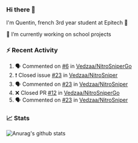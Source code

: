 ### Hi there 👋

I'm Quentin, french 3rd year student at Epitech :raised_hands: 

🔭 I’m currently working on school projects

### :zap: Recent Activity

<!--START_SECTION:activity-->
1. 🗣 Commented on [#6](https://github.com//Vedzaa/NitroSniperGo/issues/6) in [Vedzaa/NitroSniperGo](https://github.com//Vedzaa/NitroSniperGo)
2. ❗️ Closed issue [#23](https://github.com//Vedzaa/NitroSniper/issues/23) in [Vedzaa/NitroSniper](https://github.com//Vedzaa/NitroSniper)
3. 🗣 Commented on [#23](https://github.com//Vedzaa/NitroSniper/issues/23) in [Vedzaa/NitroSniper](https://github.com//Vedzaa/NitroSniper)
4. ❌ Closed PR [#12](https://github.com//Vedzaa/NitroSniperGo/pull/12) in [Vedzaa/NitroSniperGo](https://github.com//Vedzaa/NitroSniperGo)
5. 🗣 Commented on [#23](https://github.com//Vedzaa/NitroSniper/issues/23) in [Vedzaa/NitroSniper](https://github.com//Vedzaa/NitroSniper)
<!--END_SECTION:activity-->


### 📈 Stats

![Anurag's github stats](https://github-readme-stats.vercel.app/api?username=vedzaa&show_icons=false&theme=dark)
